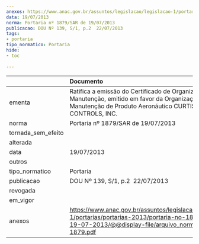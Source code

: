 ```yaml
---
anexos: https://www.anac.gov.br/assuntos/legislacao/legislacao-1/portarias/portarias-2013/portaria-no-1879-sar-de-19-07-2013/@@display-file/arquivo_norma/PA2013-1879.pdf
data: 19/07/2013
norma: Portaria nº 1879/SAR de 19/07/2013
publicacao: DOU Nº 139, S/1, p.2  22/07/2013
tags:
- portaria
tipo_normatico: Portaria
hide: 
- toc 
 
---
```


|                    | Documento                                                                                                                                                          |
|:-------------------|:-------------------------------------------------------------------------------------------------------------------------------------------------------------------|
| ementa             | Ratifica a emissão do Certificado de Organização de Manutenção, emitido em favor da Organização de Manutenção de Produto Aeronáutico CURTISS-WRIGHT CONTROLS, INC. |
| norma              | Portaria nº 1879/SAR de 19/07/2013                                                                                                                                 |
| tornada_sem_efeito |                                                                                                                                                                    |
| alterada           |                                                                                                                                                                    |
| data               | 19/07/2013                                                                                                                                                         |
| outros             |                                                                                                                                                                    |
| tipo_normatico     | Portaria                                                                                                                                                           |
| publicacao         | DOU Nº 139, S/1, p.2  22/07/2013                                                                                                                                   |
| revogada           |                                                                                                                                                                    |
| em_vigor           |                                                                                                                                                                    |
| anexos             | https://www.anac.gov.br/assuntos/legislacao/legislacao-1/portarias/portarias-2013/portaria-no-1879-sar-de-19-07-2013/@@display-file/arquivo_norma/PA2013-1879.pdf  |